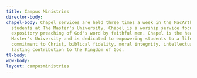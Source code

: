 ```yaml
---
title: Campus Ministries
director-body: 
chapel-body: Chapel services are held three times a week in the MacArthur Center for
  students at The Master's University. Chapel is a worship service focused upon the
  expository preaching of God's word by faithful men. Chapel is the heartbeat of The
  Master's University and is dedicated to empowering students to a life of enduring
  commitment to Christ, biblical fidelity, moral integrity, intellectual growth and
  lasting contribution to the Kingdom of God.
tl-body: 
wow-body: 
layout: campusministries
---
```


